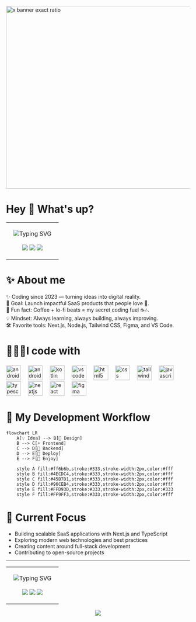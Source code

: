 
<img width="1500" height="500" alt="x banner exact ratio" src="https://github.com/user-attachments/assets/0e1424ad-4ee8-482d-b13a-be706c087168" />


# Hey 👋 What's up?

<div align="center">
  
  <table width="100%">
    <tr>
      <td align="center" style="padding: 20px;">
        <img src="https://readme-typing-svg.herokuapp.com?font=Fira+Code&size=28&duration=2500&pause=1500&color=1888ff&center=true&vCenter=true&width=900&height=60&lines=👋+My+name+is+Rizwan+Ul+Hassan;Nick+Name:+Rizwan+Devid;🚀+Full-Stack+Developer;📱+Native+Android+Developer;💻+Full-Stack+Web+Developer;From+Pakistan+with+❤️" alt="Typing SVG" />
        <br><br>
        <img src="https://img.shields.io/badge/✨-Always%20Learning-1888ff?style=for-the-badge&logoColor=white" />
        <img src="https://img.shields.io/badge/🚀-Always%20Building-1888ff?style=for-the-badge&logoColor=white" />
        <img src="https://img.shields.io/badge/💻-Always%20Coding-1888ff?style=for-the-badge&logoColor=white" />
      </td>
    </tr>
  </table>
  
</div>

# ✨ About me

✨ Coding since 2023 — turning ideas into digital reality. <br/>
🎯 Goal: Launch impactful SaaS products that people love 🚀.<br/>
🎲 Fun fact: Coffee + lo-fi beats = my secret coding fuel ☕🎶.<br/>
💡 Mindset: Always learning, always building, always improving.<br/>
🛠️ Favorite tools: Next.js, Node.js, Tailwind CSS, Figma, and VS Code.<br/>

# 👨🏻‍💻I code with
###

<div align="left">
  <img src="https://cdn.jsdelivr.net/gh/devicons/devicon/icons/android/android-original.svg" height="40" alt="android logo"  />
  <img width="12" />
  <img src="https://skillicons.dev/icons?i=androidstudio" height="40" alt="androidstudio logo"  />
  <img width="12" />
  <img src="https://cdn.jsdelivr.net/gh/devicons/devicon/icons/kotlin/kotlin-original.svg" height="40" alt="kotlin logo"  />
  <img width="12" />
  <img src="https://skillicons.dev/icons?i=vscode" height="40" alt="vscode logo"  />
  <img width="12" />
  <img src="https://cdn.jsdelivr.net/gh/devicons/devicon/icons/html5/html5-original.svg" height="40" alt="html5 logo"  />
  <img width="12" />
  <img src="https://cdn.jsdelivr.net/gh/devicons/devicon/icons/css3/css3-original.svg" height="40" alt="css logo"  />
  <img width="12" />
  <img src="https://cdn.jsdelivr.net/gh/devicons/devicon/icons/tailwindcss/tailwindcss-original-wordmark.svg" height="40" alt="tailwindcss logo"  />
  <img width="12" />
  <img src="https://cdn.jsdelivr.net/gh/devicons/devicon/icons/javascript/javascript-original.svg" height="40" alt="javascript logo"  />
  <img width="12" />
  <img src="https://cdn.jsdelivr.net/gh/devicons/devicon/icons/typescript/typescript-original.svg" height="40" alt="typescript logo"  />
  <img width="12" />
  <img src="https://cdn.jsdelivr.net/gh/devicons/devicon/icons/nextjs/nextjs-original.svg" height="40" alt="nextjs logo"  />
  <img width="12" />
  <img src="https://cdn.jsdelivr.net/gh/devicons/devicon/icons/react/react-original.svg" height="40" alt="react logo"  />
  <img width="12" />
  <img src="https://cdn.jsdelivr.net/gh/devicons/devicon/icons/figma/figma-original.svg" height="40" alt="figma logo"  />
</div>

###

# 🚀 My Development Workflow

```mermaid
flowchart LR
    A[💡 Idea] --> B[🎨 Design]
    B --> C[⚡ Frontend]
    C --> D[🔌 Backend]
    D --> E[🚀 Deploy]
    E --> F[🔁 Enjoy]
    
    style A fill:#ff6b6b,stroke:#333,stroke-width:2px,color:#fff
    style B fill:#4ECDC4,stroke:#333,stroke-width:2px,color:#fff
    style C fill:#45B7D1,stroke:#333,stroke-width:2px,color:#fff
    style D fill:#96CEB4,stroke:#333,stroke-width:2px,color:#fff
    style E fill:#FFD93D,stroke:#333,stroke-width:2px,color:#333
    style F fill:#FF9FF3,stroke:#333,stroke-width:2px,color:#fff
```



# 🎯 Current Focus

- Building scalable SaaS applications with Next.js and TypeScript
- Exploring modern web technologies and best practices
- Creating content around full-stack development
- Contributing to open-source projects

---

<div align="center">
  <table width="100%">
    <tr>
      <td align="center" style="padding: 20px;">
        <img src="https://readme-typing-svg.herokuapp.com?font=Fira+Code&size=24&duration=3000&pause=1500&color=1888ff&center=true&vCenter=true&width=900&height=60&lines=💻+Code+is+poetry;🚀+Solve+first,+code+later;✨+Clean+code+matters;🎯+Write+code+for+humans;⚡+Good+code+is+understandable;🌟+Errors+teach;🔥+Talk+is+cheap,+code+more;💡+Think+before+coding;🛠️+Debugging+is+fun;📚+Learn+every+day;💪+Practice+makes+perfect;🌐+Code+connects+worlds;🔍+Refactor+often;🎨+Code+is+creative;⚙️+Automation+saves+time;🧩+Solve+puzzles;📈+Optimize+everything;💭+Imagine+before+you+code;🎉+Celebrate+small+wins;📝+Document+your+code" alt="Typing SVG" />
        <br><br>
        <img src="https://img.shields.io/badge/💡-Think%20First-1888ff?style=for-the-badge&logoColor=white" />
        <img src="https://img.shields.io/badge/🚀-Code%20Smart-1888ff?style=for-the-badge&logoColor=white" />
        <img src="https://img.shields.io/badge/✨-Ship%20Clean-1888ff?style=for-the-badge&logoColor=white" />
      </td>
    </tr>
  </table>
</div>



<div align="center">
  <img src="https://visitor-badge.laobi.icu/badge?page_id=devrizii.devrizii&"  />
</div>
